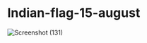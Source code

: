 


# Indian-flag-15-august
![Screenshot (131)](https://github.com/Anjali-game/Indian-flag-15-august/assets/136882525/570ea2dc-6c80-4c2f-9536-cd8584aa8e11)
